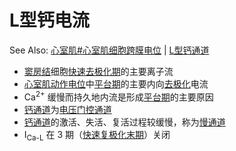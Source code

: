 # L型钙电流

See Also: [心室肌#心室肌细胞跨膜电位](心室肌#心室肌细胞跨膜电位) | [L型钙通道](L型钙通道.md)

- [窦房结](窦房结.md)细胞[快速去极化期](快速去极化期.md)的主要离子流
- [心室肌](心室肌.md)[动作电位](动作电位.md)中[平台期](平台期.md)的主要内向[去极化](去极化.md)电流
- Ca<sup>2+</sup> 缓慢而持久地内流是形成[平台期](平台期.md)的主要原因
- [钙通道](钙通道.md)为[电压门控通道](电压门控通道.md)
- [钙通道](钙通道.md)的激活、失活、复活过程较缓慢，称为[慢通道](慢通道.md)
- I<sub>Ca-L</sub> 在 3 期（[快速复极化末期](快速复极化末期.md)）关闭
